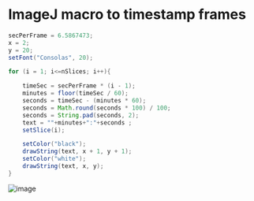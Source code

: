 # ImageJ macro to timestamp frames

```java
secPerFrame = 6.5867473;
x = 2;
y = 20;
setFont("Consolas", 20);

for (i = 1; i<=nSlices; i++){

    timeSec = secPerFrame * (i - 1);
    minutes = floor(timeSec / 60);
    seconds = timeSec - (minutes * 60);
    seconds = Math.round(seconds * 100) / 100;
    seconds = String.pad(seconds, 2);
    text = ""+minutes+":"+seconds ;
    setSlice(i);

    setColor("black");
    drawString(text, x + 1, y + 1);
    setColor("white");
    drawString(text, x, y);
}
```

![image](https://user-images.githubusercontent.com/4165489/188920173-a97741dd-d611-437c-85d5-694a52e408ae.png)
